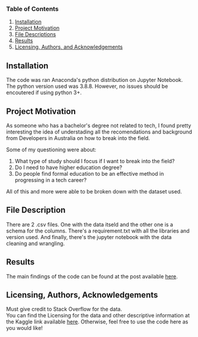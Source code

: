 
### Table of Contents

1. [Installation](#installation)
2. [Project Motivation](#motivation)
3. [File Descriptions](#files)
4. [Results](#results)
5. [Licensing, Authors, and Acknowledgements](#licensing)

## Installation 
The code was ran Anaconda's python distribution on Jupyter Notebook. The python version used
was 3.8.8. However, no issues should be encoutered if using python 3+.

## Project Motivation
As someone who has a bachelor's degree not related to tech, I found pretty interesting
the idea of understading all the recomendations and background from Developers in Australia
on how to break into the field.

Some of my questioning were about: 
1. What type of study should I focus if I want to break into the field?
2. Do I need to have higher education degree?
3. Do people find formal education to be an effective method in progressing in a tech
career?

All of this and more were able to be broken down with the dataset used.

## File Description 
There are 2 .csv files. One with the data itseld and the other one is a schema for the columns.
There's a requirement.txt with all the libraries and version used.
And finally, there's the jupyter notebook with the data cleaning and wrangling.

## Results

The main findings of the code can be found at the post available [here](https://medium.com/@laioespinheira/how-do-australian-developers-suggest-you-break-into-the-field-4f25969fbf8c).

## Licensing, Authors, Acknowledgements

Must give credit to Stack Overflow for the data.  
You can find the Licensing for the data and other 
descriptive information at the Kaggle link available [here](https://www.kaggle.com/stackoverflow/so-survey-2017/data).  Otherwise, feel free to use the code here as you would like! 


